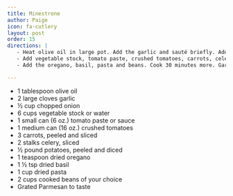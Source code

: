 ```yaml
---
title: Minestrone
author: Paige
icon: fa-cutlery
layout: post
order: 15
directions: |
   - Heat olive oil in large pot. Add the garlic and sauté briefly. Add the onion and sauté for 5 minutes.
   - Add vegetable stock, tomato paste, crushed tomatoes, carrots, celery, and potatoes. Bring everything to a boil, cover, reduce heat, and let simmer for 30 minutes.
   - Add the oregano, basil, pasta and beans. Cook 30 minutes more. Garnish with grated Parmesan cheese and serve with garlic bread.

---
```


<ul>
	<li>1 tablespoon olive oil</li>
	<li>2 large cloves garlic</li>
	<li>½ cup chopped onion</li>
	<li>6 cups vegetable stock or water</li>
	<li>1 small can (6 oz.) tomato paste or sauce</li>
	<li>1 medium can (16 oz.) crushed tomatoes</li>
	<li>3 carrots, peeled and sliced</li>
	<li>2 stalks celery, sliced</li>
	<li>½ pound potatoes, peeled and diced</li>
	<li>1 teaspoon dried oregano</li>
	<li>1 ½ tsp dried basil</li>
	<li>1 cup dried pasta</li>
	<li>2 cups cooked beans of your choice</li>
	<li>Grated Parmesan to taste</li>
</ul>